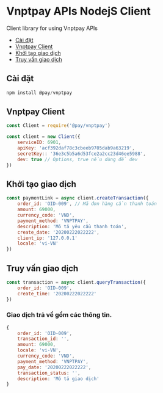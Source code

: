 # Vnptpay APIs NodejS Client

Client library for using Vnptpay APIs

* [Cài đặt](#cai-dat)
* [Vnptpay Client](#vnptpay-client)
* [Khởi tạo giao dịch](#khoi-tao-giao-dich)
* [Truy vấn giao dịch](#truy-van-giao-dich)

## Cài đặt

``` js
npm install @pay/vnptpay
```

## Vnptpay Client

``` js
const Client = require('@pay/vnptpay')

const client = new Client({
    serviceID: 6901,
    apiKey: 'acf392daf78c3cbeeb9705dab9a63219',
    secretKey:: '36e3c5b5a6d53fce2a2cc23d46ee5988',
    dev: true // Options, true nếu dùng để dev
})
```

## Khởi tạo giao dịch

``` js
const paymentLink = async client.createTransaction({
    order_id: 'OID-009', // Mã đơn hàng cần thanh toán
    amount: 69000,
    currency_code: 'VND',
    payment_method: 'VNPTPAY',
    description: 'Mô tả yêu cầu thanh toán',
    create_date: '20200222022222',
    client_ip: '127.0.0.1'
    locale: 'vi-VN'
})
```

## Truy vấn giao dịch

``` js
const transaction = async client.queryTransaction({
    order_id: 'OID-009',
    create_time: '20200222022222'
})
```

### Giao dịch trả về gồm các thông tin.

``` js
{
    order_id: 'OID-009',
    transaction_id: '',
    amount: 69000,
    locale: 'vi-VN',
    currency_code: 'VND',
    payment_method: 'VNPTPAY',
    pay_date: '20200222022222',
    transaction_status: '',
    description: 'Mô tả giao dịch'
}
```
